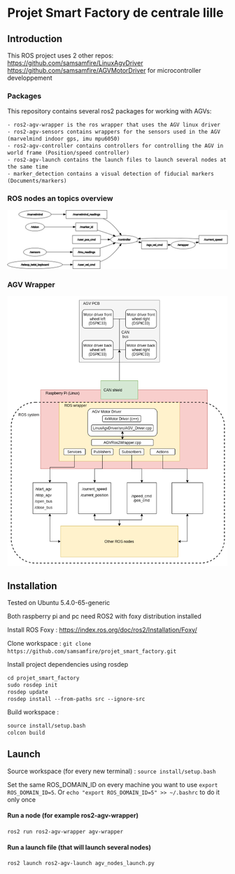 # Projet Smart Factory de centrale lille


## Introduction
This ROS project uses 2 other repos:
https://github.com/samsamfire/LinuxAgvDriver
https://github.com/samsamfire/AGVMotorDriver for microcontroller developpement

### Packages
This repository contains several ros2 packages for working with AGVs:

	- ros2-agv-wrapper is the ros wrapper that uses the AGV linux driver
	- ros2-agv-sensors contains wrappers for the sensors used in the AGV (marvelmind indoor gps, imu mpu6050)
	- ros2-agv-controller contains controllers for controlling the AGV in world frame (Position/speed controller)
	- ros2-agv-launch contains the launch files to launch several nodes at the same time
	- marker_detection contains a visual detection of fiducial markers (Documents/markers)


### ROS nodes an topics overview
![Alt text](Documents/rosgraph.png?raw=true "ROS functional overview")


### AGV Wrapper
![Alt text](Documents/AGV.png?raw=true "AGV description")

## Installation
Tested on Ubuntu 5.4.0-65-generic

Both raspberry pi and pc need ROS2 with foxy distribution installed

Install ROS Foxy :
https://index.ros.org/doc/ros2/Installation/Foxy/

Clone workspace :
`git clone https://github.com/samsamfire/projet_smart_factory.git`

Install project dependencies using rosdep
```
cd projet_smart_factory
sudo rosdep init
rosdep update
rosdep install --from-paths src --ignore-src
```

Build workspace :
```
source install/setup.bash
colcon build
```

## Launch
Source workspace (for every new terminal) :
`source install/setup.bash`

Set the same ROS_DOMAIN_ID on every machine you want to use
`export ROS_DOMAIN_ID=5`.
Or `echo "export ROS_DOMAIN_ID=5" >> ~/.bashrc` to do it only once

#### Run a node (for example ros2-agv-wrapper)
`ros2 run ros2-agv-wrapper agv-wrapper`
#### Run a launch file (that will launch several nodes)
`ros2 launch ros2-agv-launch agv_nodes_launch.py`
